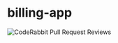 # billing-app
![CodeRabbit Pull Request Reviews](https://img.shields.io/coderabbit/prs/github/mahiprime2001/billing-app?utm_source=oss&utm_medium=github&utm_campaign=mahiprime2001%2Fbilling-app&labelColor=171717&color=FF570A&link=https%3A%2F%2Fcoderabbit.ai&label=CodeRabbit+Reviews)
